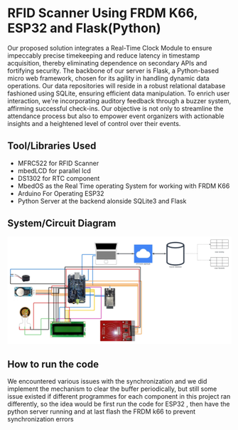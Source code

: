# RFID Scanner Using FRDM K66, ESP32 and Flask(Python)

Our proposed solution integrates a Real-Time Clock Module to ensure impeccably precise timekeeping and reduce latency in timestamp acquisition, thereby eliminating dependence on secondary APIs and fortifying security. The backbone of our server is Flask, a Python-based micro web framework, chosen for its agility in handling dynamic data operations. Our data repositories will reside in a robust relational database fashioned using SQLite, ensuring efficient data manipulation. To enrich user interaction, we're incorporating auditory feedback through a buzzer system, affirming successful check-ins. Our objective is not only to streamline the attendance process but also to empower event organizers with actionable insights and a heightened level of control over their events.

## Tool/Libraries Used

- MFRC522 for RFID Scanner
- mbedLCD for parallel lcd
- DS1302 for RTC component
- MbedOS as the Real Time operating System for working with FRDM K66
- Arduino For Operating ESP32
- Python Server at the backend alonside SQLite3 and Flask

## System/Circuit Diagram

![Diagram](<./System%20Diagram_Circuit%20Diagram%20(1).jpeg>)

## How to run the code

We encountered various issues with the synchronization and we did implement the mechanism to clear the buffer periodically, but still some issue existed if different programmes for each component in this project ran differently, so the idea would be first run the code for ESP32 , then have the python server running and at last flash the FRDM k66 to prevent synchronization errors
